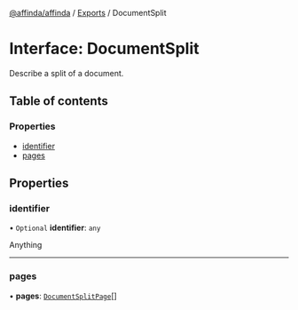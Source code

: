 [@affinda/affinda](../README.md) / [Exports](../modules.md) / DocumentSplit

# Interface: DocumentSplit

Describe a split of a document.

## Table of contents

### Properties

- [identifier](DocumentSplit.md#identifier)
- [pages](DocumentSplit.md#pages)

## Properties

### identifier

• `Optional` **identifier**: `any`

Anything

___

### pages

• **pages**: [`DocumentSplitPage`](DocumentSplitPage.md)[]
